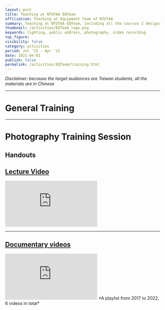 ```yaml
---
layout: post
title: Teaching at NTUTAA EQTeam
affiliation: Teaching at Equipment Team of NTUTAA
summary: Teaching at NTUTAA EQTeam, including all the courses I designated
thumbnail: /activities/EQTeam_logo.png
keywords: lighting, public address, photography, video recording
top_figure: 
visibility: false
category: activities
period: Jul '15 - Apr '21
date: 2021-04-01
publish: false
permalink: /activities/EQTeam/training.html
---
```


*Disclaimer: because the target audiences are Taiwan students, all the materials are in Chinese*

---

# General Training

<div id="training_handout" class="embed-doc"></div>

---


# Photography Training Session
## Handouts
<div id="photography_handout" class="embed-doc"></div>

<script src="https://acrobatservices.adobe.com/view-sdk/viewer.js"></script>
<script>
const fileUrl = ["./2020_eqtrain_handout.pdf", "./2022_photography_handout.pdf"];
const fileName = ["2020_eqtrain_handout.pdf", "2022_photography_handout.pdf"];
const divId = ["training_handout", "photography_handout"];
</script>
<script src="/assets/js/embed_multiple_pdf.js"></script>

## [Lecture Video](https://www.youtube.com/playlist?list=PLK-VW5cNvtXl76dzaSZDsPgXW9TpJLhuW)
<html>
<iframe class="embed-video" src="https://www.youtube.com/embed/videoseries?si=mo9pIrrOrI5cxmBq&amp;list=PLK-VW5cNvtXl76dzaSZDsPgXW9TpJLhuW" title="YouTube video player" frameborder="0" allow="accelerometer; autoplay; clipboard-write; encrypted-media; gyroscope; picture-in-picture; web-share" allowfullscreen></iframe>
</html>


---

## [Documentary videos](https://www.youtube.com/playlist?list=PLK-VW5cNvtXms-4Nb3F2cJwWXM7j2praM)
<html>
<iframe class="embed-video" src="https://www.youtube.com/embed/videoseries?si=8CNLqT-Q5dPf2zEs&amp;list=PLK-VW5cNvtXms-4Nb3F2cJwWXM7j2praM" title="YouTube video player" frameborder="0" allow="accelerometer; autoplay; clipboard-write; encrypted-media; gyroscope; picture-in-picture; web-share" allowfullscreen></iframe>
</html>
*A playlist from 2017 to 2022, 6 videos in total*
